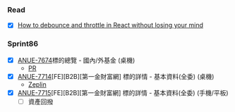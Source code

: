 ### Read
* [x] [How to debounce and throttle in React without losing your mind](https://www.developerway.com/posts/debouncing-in-react?ck_subscriber_id=1841440222&utm_source=convertkit&utm_medium=email&utm_campaign=How+to+debounce+and+throttle+in+React+without+losing+your+mind%20-%209773764) 

### Sprint86
* [x] [ANUE-7674](https://cnyesrd.atlassian.net/browse/ANUE-7674)標的總覽 - 國內/外基金 (桌機)
	* [PR](https://gitlab.cnyes.cool/anue/frontend/fe-b2b-first-life/-/merge_requests/43)
* [x] [ANUE-7714](https://cnyesrd.atlassian.net/browse/ANUE-7714)[FE][B2B][第一金財富網] 標的詳情 - 基本資料(全委) (桌機) 
	* [Zeplin](https://app.zeplin.io/project/631efe7e3cc85c125767c1f6/screen/6344f330ca51796eed0bddde)
* [x] [ANUE-7715](https://cnyesrd.atlassian.net/browse/ANUE-7715)[FE][B2B][第一金財富網] 標的詳情 - 基本資料(全委) (手機/平板)
	* [ ] 資產回撥
